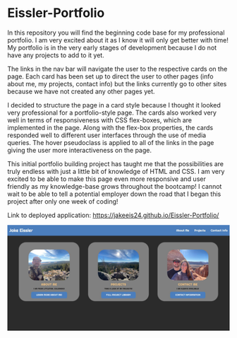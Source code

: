 # Eissler-Portfolio

In this repository you will find the beginning code base for my professional portfolio. I am very excited about it as I know it will only get better with time! My portfolio is in the very early stages of development because I do not have any projects to add to it yet.

The links in the nav bar will navigate the user to the respective cards on the page. Each card has been set up to direct the user to other pages (info about me, my projects, contact info) but the links currently go to other sites because we have not created any other pages yet.

I decided to structure the page in a card style because I thought it looked very professional for a portfolio-style page. The cards also worked very well in terms of responsiveness with CSS flex-boxes, which are implemented in the page. Along with the flex-box properties, the cards responded well to different user interfaces through the use of media queries. The hover pseudoclass is applied to all of the links in the page giving the user more interactiveness on the page.

This initial portfolio building project has taught me that the possibilities are truly endless with just a little bit of knowledge of HTML and CSS. I am very excited to be able to make this page even more responsive and user friendly as my knowledge-base grows throughout the bootcamp! I cannot wait to be able to tell a potential employer down the road that I began this project after only one week of coding!

Link to deployed application: https://jakeeis24.github.io/Eissler-Portfolio/

![alt text](./assets/images/eissler-portfolio-phase1.jpg)
